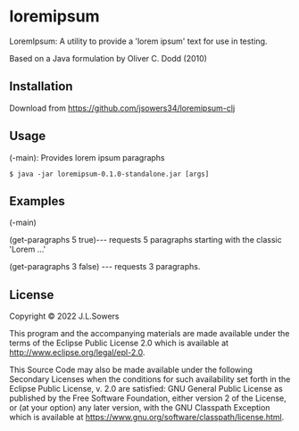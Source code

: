 # loremipsum

LoremIpsum:  A utility to provide a 'lorem ipsum' text for use in testing.

Based on a Java formulation by Oliver C. Dodd (2010)

## Installation

Download from https://github.com/jsowers34/loremipsum-clj

## Usage

(-main): Provides lorem ipsum paragraphs

    $ java -jar loremipsum-0.1.0-standalone.jar [args]


## Examples

(-main)

(get-paragraphs 5 true)--- requests 5 paragraphs starting with the classic 'Lorem ...'

(get-paragraphs 3 false) --- requests 3 paragraphs.


## License

Copyright © 2022 J.L.Sowers

This program and the accompanying materials are made available under the
terms of the Eclipse Public License 2.0 which is available at
http://www.eclipse.org/legal/epl-2.0.

This Source Code may also be made available under the following Secondary
Licenses when the conditions for such availability set forth in the Eclipse
Public License, v. 2.0 are satisfied: GNU General Public License as published by
the Free Software Foundation, either version 2 of the License, or (at your
option) any later version, with the GNU Classpath Exception which is available
at https://www.gnu.org/software/classpath/license.html.

